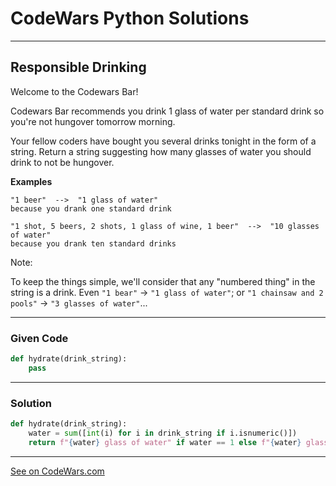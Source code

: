# CodeWars Python Solutions

---

## Responsible Drinking

Welcome to the Codewars Bar!

Codewars Bar recommends you drink 1 glass of water per standard drink so you're not hungover tomorrow morning.

Your fellow coders have bought you several drinks tonight in the form of a string. Return a string suggesting how many glasses of water you should drink to not be hungover.

**Examples**

```
"1 beer"  -->  "1 glass of water"
because you drank one standard drink

"1 shot, 5 beers, 2 shots, 1 glass of wine, 1 beer"  -->  "10 glasses of water"
because you drank ten standard drinks
```


Note:

To keep the things simple, we'll consider that any "numbered thing" in the string is a drink. Even `"1 bear"` -> `"1 glass of water"`; or `"1 chainsaw and 2 pools"` -> `"3 glasses of water"`...


---

### Given Code


```python
def hydrate(drink_string):
    pass
```

---

### Solution


```python
def hydrate(drink_string):
    water = sum([int(i) for i in drink_string if i.isnumeric()])
    return f"{water} glass of water" if water == 1 else f"{water} glasses of water"
```


---


[See on CodeWars.com](https://www.codewars.com/kata/5aee86c5783bb432cd000018)
